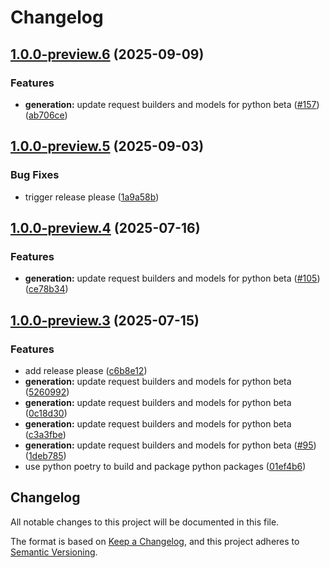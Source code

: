 # Changelog

## [1.0.0-preview.6](https://github.com/microsoft/Agents-M365Copilot/compare/microsoft_agents_m365copilot_beta-v1.0.0-preview.5...microsoft_agents_m365copilot_beta-v1.0.0-preview.6) (2025-09-09)


### Features

* **generation:** update request builders and models for python beta ([#157](https://github.com/microsoft/Agents-M365Copilot/issues/157)) ([ab706ce](https://github.com/microsoft/Agents-M365Copilot/commit/ab706ceed4f443e057fa142cbc07c0cbd358b411))

## [1.0.0-preview.5](https://github.com/microsoft/Agents-M365Copilot/compare/microsoft_agents_m365copilot_beta-v1.0.0-preview.4...microsoft_agents_m365copilot_beta-v1.0.0-preview.5) (2025-09-03)


### Bug Fixes

* trigger release please ([1a9a58b](https://github.com/microsoft/Agents-M365Copilot/commit/1a9a58b8eb4ed1bc931b98427b8e20847287e75b))

## [1.0.0-preview.4](https://github.com/microsoft/Agents-M365Copilot/compare/microsoft_agents_m365copilot_beta-v1.0.0-preview.3...microsoft_agents_m365copilot_beta-v1.0.0-preview.4) (2025-07-16)


### Features

* **generation:** update request builders and models for python beta ([#105](https://github.com/microsoft/Agents-M365Copilot/issues/105)) ([ce78b34](https://github.com/microsoft/Agents-M365Copilot/commit/ce78b34e94bcd52cc374ae9670d8eca5e8a19e6a))

## [1.0.0-preview.3](https://github.com/microsoft/Agents-M365Copilot/compare/microsoft_agents_m365copilot_beta-v1.0.0-preview.2...microsoft_agents_m365copilot_beta-v1.0.0-preview.3) (2025-07-15)


### Features

* add release please ([c6b8e12](https://github.com/microsoft/Agents-M365Copilot/commit/c6b8e123f140cbe233f9e0ec898ec7da2d2d8cd0))
* **generation:** update request builders and models for python beta ([5260992](https://github.com/microsoft/Agents-M365Copilot/commit/52609922fdb7c6f9a0c5b7bc82e3a4f857e30734))
* **generation:** update request builders and models for python beta ([0c18d30](https://github.com/microsoft/Agents-M365Copilot/commit/0c18d3033a5088d50ad8a9c8a3f5b40313d8ab57))
* **generation:** update request builders and models for python beta ([c3a3fbe](https://github.com/microsoft/Agents-M365Copilot/commit/c3a3fbea07026b6fdc56ecb5700c85547815cd20))
* **generation:** update request builders and models for python beta ([#95](https://github.com/microsoft/Agents-M365Copilot/issues/95)) ([1deb785](https://github.com/microsoft/Agents-M365Copilot/commit/1deb785716ae8a8a196584c1404348db8ec20f9a))
* use python poetry to build and package python packages ([01ef4b6](https://github.com/microsoft/Agents-M365Copilot/commit/01ef4b69997767bd64eede6928a7305ca95ea26a))

## Changelog

All notable changes to this project will be documented in this file.

The format is based on [Keep a Changelog](https://keepachangelog.com/en/1.0.0/), and this project adheres to [Semantic Versioning](https://semver.org/spec/v2.0.0.html).
